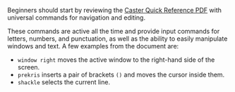 Beginners should start by reviewing the [Caster Quick Reference PDF](https://github.com/dictation-toolbox/Caster/blob/master/CasterQuickReference.pdf) with universal commands for navigation and editing.

These commands are active all the time and provide input commands for letters, numbers, and punctuation, as well as the ability to easily manipulate windows and text. A few examples from the document are: 

- `window right` moves the active window to the right-hand side of the screen.
- `prekris` inserts a pair of brackets `()` and moves the cursor inside them.
- `shackle` selects the current line.

